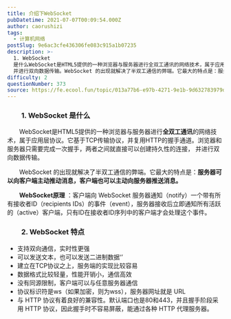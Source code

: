 ```yaml
---
title: 介绍下WebSocket
pubDatetime: 2021-07-07T00:09:54.000Z
author: caorushizi
tags:
  - 计算机网络
postSlug: 9e6ac3cfe436306fe083c915a1b07235
description: >-
  1. WebSocket
  是什么WebSocket是HTML5提供的一种浏览器与服务器进行全双工通讯的网络技术，属于应用层协议。它基于TCP传输协议，并复用HTTP的握手通道。浏览器和服务器只需要完成一次握手，两者之间就直接可以创建持久性的连接，
  并进行双向数据传输。WebSocket 的出现就解决了半双工通信的弊端。它最大的特点是：服务器可以向客户端主动推动消息，客户端也可以主动向服务器推送消息
difficulty: 2
questionNumber: 373
source: https://fe.ecool.fun/topic/013a77b6-e97b-4271-9e1b-9d632783979d
---
```


<h3 style="text-align:left;text-indent:2em;" data-id="heading-82">1. WebSocket 是什么</h3><p style="text-align:left;text-indent:2em;">WebSocket是HTML5提供的一种浏览器与服务器进行<strong>全双工通讯</strong>的网络技术，属于应用层协议。它基于TCP传输协议，并复用HTTP的握手通道。浏览器和服务器只需要完成一次握手，两者之间就直接可以创建持久性的连接， 并进行双向数据传输。</p><p style="text-align:left;text-indent:2em;">WebSocket 的出现就解决了半双工通信的弊端。它最大的特点是：<strong>服务器可以向客户端主动推动消息，客户端也可以主动向服务器推送消息。</strong></p><p style="text-align:left;text-indent:2em;"><strong>WebSocket原理</strong> ：客户端向 WebSocket 服务器通知（notify）一个带有所有接收者ID（recipients IDs）的事件（event），服务器接收后立即通知所有活跃的（active）客户端，只有ID在接收者ID序列中的客户端才会处理这个事件。</p><p></p><h3 style="text-align:left;text-indent:2em;" data-id="heading-83">2. WebSocket 特点</h3><ul><li>支持双向通信，实时性更强</li><li>可以发送文本，也可以发送二进制数据‘’</li><li>建立在TCP协议之上，服务端的实现比较容易</li><li>数据格式比较轻量，性能开销小，通信高效</li><li>没有同源限制，客户端可以与任意服务器通信</li><li>协议标识符是ws（如果加密，则为wss），服务器网址就是 URL</li><li>与 HTTP 协议有着良好的兼容性。默认端口也是80和443，并且握手阶段采用 HTTP 协议，因此握手时不容易屏蔽，能通过各种 HTTP 代理服务器。</li></ul>
